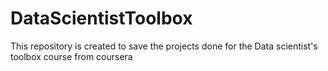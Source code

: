 DataScientistToolbox
====================

This repository is created to save the projects done for the Data scientist's toolbox course from coursera
